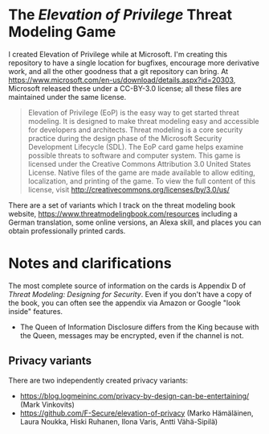 # The *Elevation of Privilege* Threat Modeling Game

I created Elevation of Privilege while at Microsoft.  I'm creating this repository to have a single location for bugfixes, encourage more derivative work, and all the other goodness that a git repository can bring.
At https://www.microsoft.com/en-us/download/details.aspx?id=20303, Microsoft released these under a CC-BY-3.0 license; all these files are maintained under the same license.

> Elevation of Privilege (EoP) is the easy way to get started threat modeling. It is designed to make threat modeling easy and accessible for developers and architects. Threat modeling is a core security practice during the design phase of the Microsoft Security Development Lifecycle (SDL). The EoP card game helps examine possible threats to software and computer system. This game is licensed under the Creative Commons Attribution 3.0 United States License. Native files of the game are made available to allow editing, localization, and printing of the game. To view the full content of this license, visit http://creativecommons.org/licenses/by/3.0/us/

There are a set of variants which I track on the threat modeling book website, https://www.threatmodelingbook.com/resources including a German translation, some online versions, an Alexa skill, and places you can obtain professionally printed cards.

# Notes and clarifications
The most complete source of information on the cards is Appendix D of _Threat Modeling: Designing for Security_.  Even if you don't have a copy of the book, you can often see the appendix via Amazon or Google "look inside" features.

* The Queen of Information Disclosure differs from the King because with the Queen, messages may be encrypted, even if the channel is not.

## Privacy variants
There are two independently created privacy variants:
* https://blog.logmeininc.com/privacy-by-design-can-be-entertaining/ (Mark Vinkovits)
* https://github.com/F-Secure/elevation-of-privacy (Marko Hämäläinen, Laura Noukka, Hiski Ruhanen, Ilona Varis, Antti Vähä-Sipilä)
